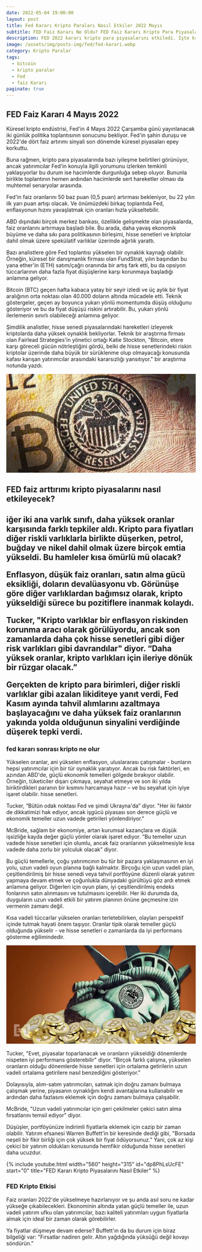 ```yaml
---
date: 2022-05-04 19:00:00
layout: post
title: Fed Kararı Kripto Paraları Nasıl Etkiler 2022 Mayıs
subtitle: FED Faiz Kararı Ne Oldu? FED Faiz Kararı Kripto Para Piyasalarını Nasıl Etkiler?
description: FED 2022 kararı kripto para piyasalarını etkiledi. İşte kripto para piyasaları için FED'e dayalı muhtemel senaryolar.
image: /assets/img/posts-img/fed/fed-karari.webp
category: Kripto Paralar
tags:
  - bitcoin
  - kripto paralar
  - Fed
  - faiz Kararı
paginate: true
---
```

<h2>FED Faiz Kararı 4 Mayıs 2022</h2>
<p>Küresel kripto endüstrisi, Fed'in 4 Mayıs 2022 Çarşamba günü yayınlanacak iki günlük politika toplantısının sonucunu bekliyor. Fed'in şahin duruşu ve 2022'de dört faiz artırımı sinyali son dönemde küresel piyasaları epey korkuttu.</p>
<p>Buna rağmen, kripto para piyasalarında bazı iyileşme belirtileri görünüyor, ancak yatırımcılar Fed'in konuyla ilgili yorumunu izlerken temkinli yaklaşıyorlar bu durum ise hacimlerde durgunluğa sebep oluyor. Bununla birlikte toplantının hemen ardından hacimlerde sert hareketler olması da muhtemel senaryolar arasında.</p>
<p>Fed'in faiz oranlarını 50 baz puan (0,5 puan) artırması bekleniyor, bu 22 yılın ilk yarı puan artışı olacak. Ve önümüzdeki birkaç toplantıda Fed, enflasyonun hızını yavaşlatmak için oranları hızla yükseltebilir.</p>
<p>ABD dışındaki birçok merkez bankası, özellikle gelişmekte olan piyasalarda, faiz oranlarını artırmaya başladı bile. Bu arada, daha yavaş ekonomik büyüme ve daha sıkı para politikasının birleşimi, hisse senetleri ve kriptolar dahil olmak üzere spekülatif varlıklar üzerinde ağırlık yarattı.</p>
<p>Bazı analistlere göre Fed toplantısı yükselen bir oynaklık kaynağı olabilir. Örneğin, küresel bir danışmanlık firması olan FundStrat, yılın başından bu yana ether'in (ETH) satım/çağrı oranında bir artış fark etti, bu da opsiyon tüccarlarının daha fazla fiyat düşüşlerine karşı korunmaya başladığı anlamına geliyor.</p>
<p>Bitcoin (BTC) geçen hafta kabaca yatay bir seyir izledi ve üç aylık bir fiyat aralığının orta noktası olan 40.000 doların altında mücadele etti. Teknik göstergeler, geçen ay boyunca yukarı yönlü momentumda düşüş olduğunu gösteriyor ve bu da fiyat düşüşü riskini artırabilir. Bu, yukarı yönlü ilerlemenin sınırlı olabileceği anlamına geliyor.</p>
<p>Şimdilik analistler, hisse senedi piyasalarındaki hareketleri izleyerek kriptolarda daha yüksek oynaklık bekliyorlar. Teknik bir araştırma firması olan Fairlead Strategies'in yönetici ortağı Katie Stockton, "Bitcoin, etere karşı göreceli gücün nötrleştiğini gördü, belki de hisse senetlerindeki riskin kriptolar üzerinde daha büyük bir sürüklenme olup olmayacağı konusunda kafası karışan yatırımcılar arasındaki kararsızlığı yansıtıyor." bir araştırma notunda yazdı.</p>
<picture>
  <source media="(min-width: 650px" srcset="/assets/img/posts-img/fed/fed-btc.webp">
  <img src="/assets/img/posts-img/fed/fed-btc.webp" alt="fed faiz arttırdı" style="width:auto;">
</picture>
<h2>FED faiz arttırımı kripto piyasalarını nasıl etkileyecek?<h2>
<p>iğer iki ana varlık sınıfı, daha yüksek oranlar karşısında farklı tepkiler aldı. Kripto para fiyatları diğer riskli varlıklarla birlikte düşerken, petrol, buğday ve nikel dahil olmak üzere birçok emtia yükseldi. Bu hamleler kısa ömürlü mü olacak?</p>
<p>Enflasyon, düşük faiz oranları, satın alma gücü eksikliği, doların devalüasyonu vb. Görünüşe göre diğer varlıklardan bağımsız olarak, kripto yükseldiği sürece bu pozitiflere inanmak kolaydı.</p>
<p>Tucker, "Kripto varlıklar bir enflasyon riskinden korunma aracı olarak görülüyordu, ancak son zamanlarda daha çok hisse senetleri gibi diğer risk varlıkları gibi davrandılar" diyor. “Daha yüksek oranlar, kripto varlıkları için ileriye dönük bir rüzgar olacak.”</p>
<p>Gerçekten de kripto para birimleri, diğer riskli varlıklar gibi azalan likiditeye yanıt verdi, Fed Kasım ayında tahvil alımlarını azaltmaya başlayacağını ve daha yüksek faiz oranlarının yakında yolda olduğunun sinyalini verdiğinde düşerek tepki verdi.</p>

<h3>fed kararı sonrası kripto ne olur</h3>
<p>Yükselen oranlar, ani yükselen enflasyon, uluslararası çatışmalar - bunların hepsi yatırımcılar için bir tür oynaklık yaratıyor. Ancak bu risk faktörleri, en azından ABD'de, güçlü ekonomik temelleri gölgede bırakıyor olabilir. Örneğin, tüketiciler dışarı çıkmaya, seyahat etmeye ve son iki yılda biriktirdikleri paranın bir kısmını harcamaya hazır – ve bu seyahat için iyiye işaret olabilir. hisse senetleri.
</p>
<p>Tucker, “Bütün odak noktası Fed ve şimdi Ukrayna'da” diyor. "Her iki faktör de dikkatimizi hak ediyor, ancak işgücü piyasası son derece güçlü ve ekonomik temeller uzun vadede getirileri yönlendiriyor."
</p>
<p>McBride, sağlam bir ekonomiye, artan kurumsal kazançlara ve düşük işsizliğe kayda değer güçlü yönler olarak işaret ediyor. “Bu temeller uzun vadede hisse senetleri için olumlu, ancak faiz oranlarının yükselmesiyle kısa vadede daha zorlu bir yolculuk olacak” diyor.
</p>
<p>Bu güçlü temellerle, çoğu yatırımcının bu tür bir pazara yaklaşmasının en iyi yolu, uzun vadeli oyun planına bağlı kalmaktır. Birçoğu için uzun vadeli plan, çeşitlendirilmiş bir hisse senedi veya tahvil portföyüne düzenli olarak yatırım yapmaya devam etmek ve çoğunlukla dünyadaki gürültüyü göz ardı etmek anlamına geliyor. Diğerleri için oyun planı, iyi çeşitlendirilmiş endeks fonlarının satın alınmasını ve tutulmasını içerebilir. Her iki durumda da, duyguların uzun vadeli etkili bir yatırım planının önüne geçmesine izin vermenin zamanı değil.
</p>
<p>Kısa vadeli tüccarlar yükselen oranları terletebilirken, olayları perspektif içinde tutmak hayati önem taşıyor. Oranlar tipik olarak temeller güçlü olduğunda yükselir - ve hisse senetleri o zamanlarda da iyi performans gösterme eğilimindedir.
</p>
<picture>
  <source media="(min-width: 650px" srcset="/assets/img/posts-img/fed/fed-faiz-kripto-bitcoin.webp">
  <img src="/assets/img/posts-img/fed/fed-faiz-kripto-bitcoin.webp" alt="fed faiz 2022 mayıs" style="width:auto;">
</picture>
<p>Tucker, "Evet, piyasalar toparlanacak ve oranların yükseldiği dönemlerde nispeten iyi performans gösterebilir" diyor. "Birçok farklı çalışma, yükselen oranların olduğu dönemlerde hisse senetleri için ortalama getirilerin uzun vadeli ortalama getirilere nasıl benzediğini gösteriyor."
</p>
<p>Dolayısıyla, alım-satım yatırımcıları, satmak için doğru zamanı bulmaya çalışmak yerine, piyasanın oynaklığını kendi avantajlarına kullanabilir ve ardından daha fazlasını eklemek için doğru zamanı bulmaya çalışabilir.
</p>
<p>McBride, "Uzun vadeli yatırımcılar için geri çekilmeler çekici satın alma fırsatlarını temsil ediyor" diyor.
</p>
<p>Düşüşler, portföyünüze indirimli fiyatlarla eklemek için cazip bir zaman olabilir. Yatırım efsanesi Warren Buffett'in bir keresinde dediği gibi, "Borsada neşeli bir fikir birliği için çok yüksek bir fiyat ödüyorsunuz." Yani, çok az kişi çekici bir yatırım oldukları konusunda hemfikir olduğunda hisse senetleri daha ucuzdur.
</p>
{% include youtube.html width="560" height="315" id="dp8PhLsUcFE" start="0" title="FED Kararı Kripto Piyasalarını Nasıl Etkiler" %}
<h3>FED Kripto Etkisi</h3>
<p>Faiz oranları 2022'de yükselmeye hazırlanıyor ve şu anda asıl soru ne kadar yükseğe çıkabilecekleri. Ekonominin altında yatan güçlü temeller ile, uzun vadeli yatırım ufku olan yatırımcılar, bazı kaliteli yatırımları uygun fiyatlarla almak için ideal bir zaman olarak görebilirler.</p>
<p>Ya fiyatlar düşmeye devam ederse? Buffett'ın da bu durum için biraz bilgeliği var: "Fırsatlar nadiren gelir. Altın yağdığında yüksüğü değil kovayı söndürün.”</p>
